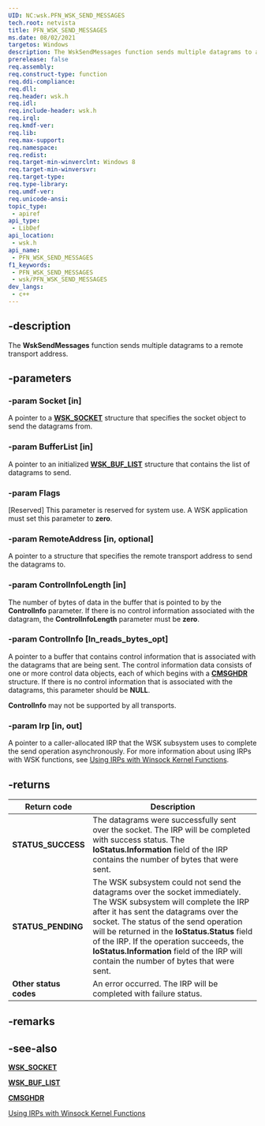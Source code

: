 ```yaml
---
UID: NC:wsk.PFN_WSK_SEND_MESSAGES
tech.root: netvista
title: PFN_WSK_SEND_MESSAGES
ms.date: 08/02/2021
targetos: Windows
description: The WskSendMessages function sends multiple datagrams to a remote transport address.
prerelease: false
req.assembly: 
req.construct-type: function
req.ddi-compliance: 
req.dll: 
req.header: wsk.h
req.idl: 
req.include-header: wsk.h
req.irql: 
req.kmdf-ver: 
req.lib: 
req.max-support: 
req.namespace: 
req.redist: 
req.target-min-winverclnt: Windows 8
req.target-min-winversvr: 
req.target-type: 
req.type-library: 
req.umdf-ver: 
req.unicode-ansi: 
topic_type:
 - apiref
api_type:
 - LibDef
api_location:
 - wsk.h
api_name:
 - PFN_WSK_SEND_MESSAGES
f1_keywords:
 - PFN_WSK_SEND_MESSAGES
 - wsk/PFN_WSK_SEND_MESSAGES
dev_langs:
 - c++
---
```


## -description

The **WskSendMessages** function sends multiple datagrams to a remote transport address.

## -parameters

### -param Socket [in]

A pointer to a [**WSK_SOCKET**](ns-wsk-_wsk_socket.md) structure that specifies the socket
object to send the datagrams from.

### -param BufferList [in]

A pointer to an initialized [**WSK_BUF_LIST**](ns-wsk-wsk_buf_list.md) structure that contains the list of datagrams to send.

### -param Flags

[Reserved] This parameter is reserved for system use. A WSK application must set this parameter to **zero**.

### -param RemoteAddress [in, optional]


A pointer to a structure that specifies the remote transport address to send the datagrams to. 

### -param ControlInfoLength [in]

The number of bytes of data in the buffer that is pointed to by the **ControlInfo** parameter. If there is no control information associated with the datagram, the **ControlInfoLength** parameter must be **zero**.


### -param ControlInfo [In_reads_bytes_opt]


A pointer to a buffer that contains control information that is associated with the datagrams that
are being sent. The control information data consists of one or more control data objects, each of which begins with a [**CMSGHDR**](/windows/win32/api/ws2def/ns-ws2def-wsacmsghdr) structure. If there is no control information that is associated with the datagrams, this parameter should be <b>NULL</b>.

**ControlInfo** may not be supported by all transports.

### -param Irp [in, out]


A pointer to a caller-allocated IRP that the WSK subsystem uses to complete the send operation asynchronously. For more information about using IRPs with WSK functions, see [Using IRPs with Winsock
Kernel Functions](/windows-hardware/drivers/network/using-irps-with-winsock-kernel-functions).


## -returns


|Return code|Description|
|--- |--- |
|**STATUS_SUCCESS**|The datagrams were successfully sent over the socket. The IRP will be completed with success status. The **IoStatus.Information** field of the IRP contains the number of bytes that were sent.|
|**STATUS_PENDING**|The WSK subsystem could not send the datagrams over the socket immediately. The WSK subsystem will complete the IRP after it has sent the datagrams over the socket. The status of the send operation will be returned in the **IoStatus.Status** field of the IRP. If the operation succeeds, the **IoStatus.Information** field of the IRP will contain the number of bytes that were sent.|
|**Other status codes**|An error occurred. The IRP will be completed with failure status.|

## -remarks

## -see-also

[**WSK_SOCKET**](ns-wsk-_wsk_socket.md)

[**WSK_BUF_LIST**](ns-wsk-wsk_buf_list.md)

[**CMSGHDR**](/windows/win32/api/ws2def/ns-ws2def-wsacmsghdr)

[Using IRPs with Winsock
Kernel Functions](/windows-hardware/drivers/network/using-irps-with-winsock-kernel-functions)
